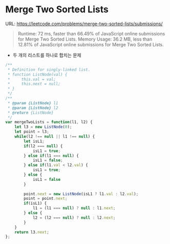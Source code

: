 # Merge Two Sorted Lists

URL: <https://leetcode.com/problems/merge-two-sorted-lists/submissions/>

> Runtime: 72 ms, faster than 66.49% of JavaScript online submissions for Merge Two Sorted Lists.
> Memory Usage: 36.2 MB, less than 12.81% of JavaScript online submissions for Merge Two Sorted Lists.


- 두 개의 리스트를 하나로 합치는 문제

````javascript
/**
 * Definition for singly-linked list.
 * function ListNode(val) {
 *     this.val = val;
 *     this.next = null;
 * }
 */
/**
 * @param {ListNode} l1
 * @param {ListNode} l2
 * @return {ListNode}
 */
var mergeTwoLists = function(l1, l2) {
    let l3 = new ListNode(0);
    let point = l3;
    while(l2 !== null || l1 !== null) {
        let isL1;
        if(l2 === null) {
            isL1 = true;
        } else if(l1 === null) {
            isL1 = false;
        } else if(l1.val < l2.val) {
            isL1 = true;
        } else {
            isL1 = false
        }
        
        point.next = new ListNode(isL1 ? l1.val : l2.val);
        point = point.next;
        if(isL1) {
            l1 = (l1 === null) ? null : l1.next;            
        } else {
            l2 = (l2 === null) ? null : l2.next;
        }
    }
    return l3.next;
};